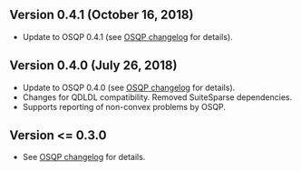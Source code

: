 Version 0.4.1 (October 16, 2018)
-----------
- Update to OSQP 0.4.1 (see [OSQP changelog][osqp-clog] for details).

Version 0.4.0 (July 26, 2018)
-----------
- Update to OSQP 0.4.0 (see [OSQP changelog][osqp-clog] for details).
- Changes for QDLDL compatibility.  Removed SuiteSparse dependencies.
- Supports reporting of non-convex problems by OSQP.

Version <= 0.3.0
----------------
- See [OSQP changelog][osqp-clog] for details.

[osqp-clog]: https://github.com/oxfordcontrol/osqp/blob/master/CHANGELOG.md "OSQP changelog"